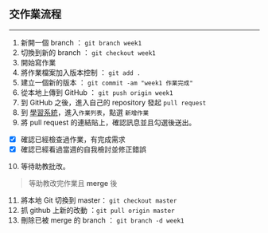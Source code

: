 ## 交作業流程

***


1. 新開一個 branch ： `git branch week1`
2. 切換到新的 branch ： `git checkout week1`
3. 開始寫作業
4. 將作業檔案加入版本控制 ： `git add .`
5. 建立一個新的版本 ： `git commit -am "week1 作業完成"`
6. 從本地上傳到 GitHub ： `git push origin week1`
7. 到 GitHub 之後，進入自己的 repository 發起 `pull request`
8. 到 [學習系統](https://learning.lidemy.com)，進入`作業列表`，點選 `新增作業`
9. 將 pull request 的連結貼上，確認訊息並且勾選後送出。
- [x] 確認已經檢查過作業，有完成需求
- [x] 確認已經看過當週的自我檢討並修正錯誤
10. 等待助教批改。
 > 等助教改完作業且 **merge** 後
11. 將本地 Git 切換到 master： `git checkout master`
12. 抓 github 上新的改動 ：`git pull origin master`
13. 刪除已被 merge 的 branch ： `git branch -d week1`